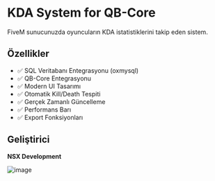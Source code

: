 # KDA System for QB-Core

FiveM sunucunuzda oyuncuların KDA istatistiklerini takip eden sistem.

## Özellikler

- ✅ SQL Veritabanı Entegrasyonu (oxmysql)
- ✅ QB-Core Entegrasyonu
- ✅ Modern UI Tasarımı
- ✅ Otomatik Kill/Death Tespiti
- ✅ Gerçek Zamanlı Güncelleme
- ✅ Performans Barı
- ✅ Export Fonksiyonları

## Geliştirici

**NSX Development** 










![image](https://github.com/user-attachments/assets/6e59c327-c7ee-4c53-ae13-b3ca5c136981)
